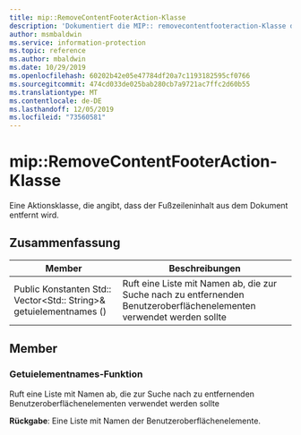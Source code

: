 ```yaml
---
title: mip::RemoveContentFooterAction-Klasse
description: 'Dokumentiert die MIP:: removecontentfooteraction-Klasse des Microsoft Information Protection (MIP) SDK.'
author: msmbaldwin
ms.service: information-protection
ms.topic: reference
ms.author: mbaldwin
ms.date: 10/29/2019
ms.openlocfilehash: 60202b42e05e47784df20a7c1193182595cf0766
ms.sourcegitcommit: 474cd033de025bab280cb7a9721ac7ffc2d60b55
ms.translationtype: MT
ms.contentlocale: de-DE
ms.lasthandoff: 12/05/2019
ms.locfileid: "73560581"
---
```

# <a name="class-mipremovecontentfooteraction"></a>mip::RemoveContentFooterAction-Klasse 
Eine Aktionsklasse, die angibt, dass der Fußzeileninhalt aus dem Dokument entfernt wird.
  
## <a name="summary"></a>Zusammenfassung
 Member                        | Beschreibungen                                
--------------------------------|---------------------------------------------
Public Konstanten Std:: Vector\<Std:: String\>& getuielementnames ()  |  Ruft eine Liste mit Namen ab, die zur Suche nach zu entfernenden Benutzeroberflächenelementen verwendet werden sollte
  
## <a name="members"></a>Member
  
### <a name="getuielementnames-function"></a>Getuielementnames-Funktion
Ruft eine Liste mit Namen ab, die zur Suche nach zu entfernenden Benutzeroberflächenelementen verwendet werden sollte

  
**Rückgabe**: Eine Liste mit Namen der Benutzeroberflächenelemente.